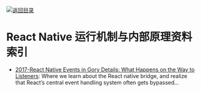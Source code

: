 [![返回目录](https://parg.co/UGo)](https://github.com/wxyyxc1992/Awesome-Reference) 
# React Native 运行机制与内部原理资料索引

* [2017-React Native Events in Gory Details: What Happens on the Way to Listeners](https://parg.co/UCD): Where we learn about the React native bridge, and realize that React’s central event handling system often gets bypassed…
